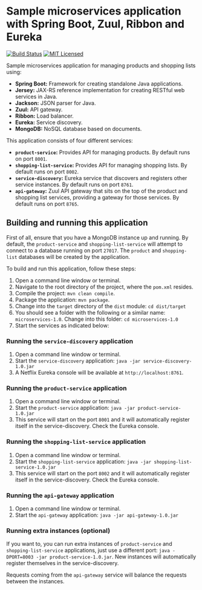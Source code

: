 # Sample microservices application with Spring Boot, Zuul, Ribbon and Eureka

[![Build Status](https://travis-ci.org/cassiomolin/microservices-springboot.svg?branch=master)](https://travis-ci.org/cassiomolin/microservices-springboot)
[![MIT Licensed](https://img.shields.io/badge/license-MIT-blue.svg)](https://raw.githubusercontent.com/cassiomolin/microservices-springboot/master/LICENSE.txt)

Sample microservices application for managing products and shopping lists using:

- **Spring Boot:** Framework for creating standalone Java applications.
- **Jersey:** JAX-RS reference implementation for creating RESTful web services in Java.
- **Jackson:** JSON parser for Java.
- **Zuul:** API gateway.
- **Ribbon:** Load balancer.
- **Eureka:** Service discovery.
- **MongoDB:** NoSQL database based on documents.

This application consists of four different services:

- **`product-service`:** Provides API for managing products. By default runs on port `8001`.
- **`shopping-list-service`:** Provides API for managing shopping lists. By default runs on port `8002`.
- **`service-discovery`:** Eureka service that discovers and registers other service instances. By default runs on port `8761`.
- **`api-gateway`:** Zuul API gateway that sits on the top of the product and shopping list services, providing a gateway for those services. By default runs on port `8765`.

## Building and running this application

First of all, ensure that you have a MongoDB instance up and running. By default, the `product-service` and `shopping-list-service` will attempt to connect to a database running on port `27017`. The `product` and `shopping-list` databases will be created by the application.

To build and run this application, follow these steps:

1. Open a command line window or terminal.
1. Navigate to the root directory of the project, where the `pom.xml` resides.
1. Compile the project: `mvn clean compile`.
1. Package the application: `mvn package`.
1. Change into the `target` directory of the `dist` module: `cd dist/target`
1. You should see a folder with the following or a similar name: `microservices-1.0`. Change into this folder: `cd microservices-1.0`
1. Start the services as indicated below:

### Running the `service-discovery` application

1. Open a command line window or terminal.
1. Start the `service-discovery` application: `java -jar service-discovery-1.0.jar`
1. A Netflix Eureka console will be available at `http://localhost:8761`.

### Running the `product-service` application

1. Open a command line window or terminal.
1. Start the `product-service` application: `java -jar product-service-1.0.jar`
1. This service will start on the port `8001` and it will automatically register itself in the service-discovery. Check the Eureka console.

### Running the `shopping-list-service` application

1. Open a command line window or terminal.
1. Start the `shopping-list-service` application: `java -jar shopping-list-service-1.0.jar`
1. This service will start on the port `8002` and it will automatically register itself in the service-discovery. Check the Eureka console.

### Running the `api-gateway` application

1. Open a command line window or terminal.
1. Start the `api-gateway` application: `java -jar api-gateway-1.0.jar`

### Running extra instances (optional)

If you want to, you can run extra instances of `product-service` and `shopping-list-service` applications, just use a different port: `java -DPORT=8003 -jar product-service-1.0.jar`. New instances will automatically register themselves in the service-discovery.

Requests coming from the `api-gateway` service will balance the requests between the instances.